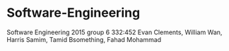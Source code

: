 # Software-Engineering
Software Engineering 2015 group 6 332:452
Evan Clements, William Wan, Harris Samim, Tamid Bsomething, Fahad Mohammad
